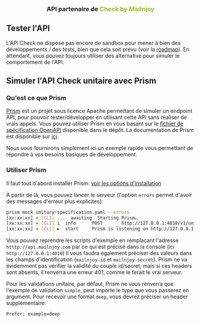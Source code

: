 
<h3 align="center">API partenaire de <span style="color:#95C11F;">Check by Mailnjoy<span></h3>

## Tester l'API
L'API Check ne dispose pas encore de sandbox pour mener à bien des développements / des tests, bien que cela soit prévu (voir la [roadmap](https://trello.com/b/LUHqg3Bm)). 
En attendant, vous pouvez toujours utiliser des alternative pour simuler le comportement de l'API.

## Simuler l'API Check unitaire avec Prism
### Qu'est ce que Prism
[Prism](https://stoplight.io/open-source/prism/) est un projet sous licence Apache permettant de simuler un endpoint API, pour pouvoir tester/développer en utilisant cette API sans réaliser de vrais appels.
Vous pouvez utiliser Prism en vous basant sur le [fichier de spécification OpenAPI](https://github.com/mailnjoy/check-api/blob/master/openapi-specs/unitary-specification.yaml) disponible dans le dépôt. La documentation de Prism est disponible sur [ici](https://stoplight.io/p/docs/gh/stoplightio/prism/README.md).

Nous vous fournirons simplement ici un exemple rapide vous permettant de répondre à vos besoins basiques de développement.

### Utiliser Prism 
Il faut tout d'abord installer Prism: [voir les options d'installation](https://github.com/stoplightio/prism/blob/master/docs/getting-started/01-installation.md)

À partir de là, vous pouvez lancer le serveur (l'option `errors` permet d'avoir des messages d'erreur plus explicites):
```bash
prism mock unitary-specification.yaml --errors
[xx:xx:xx] » [CLI] ...  awaiting  Starting Prism…
[xx:xx:xx] » [CLI] i  info      POST       http://127.0.0.1:4010/v1/unitary?type=simple
[xx:xx:xx] » [CLI] ►  start     Prism is listening on http://127.0.0.1:4010
``` 
Vous pouvez reprendre les scripts d'exemple en remplaçant l'adresse `htttp://api.mailnjoy.com` par ce qui est précisé dans la console (ici `http://127.0.0.1:4010`) 
Il vous faudra également préciser des valeurs dans les champs d'identification (`mailnjoy-id` et `mailnjoy-secret`). Prism ne va évidemment pas vérifier la validité du couple id/secret, mais si ces headers sont absents, il renverra une erreur 401, comme le ferait le vrai serveur.

Pour les validations unitaire, par défaut, Prism ne vous renverra que l'exemple de validation `simple`, peut importe le type que vous passerez en argument.
Pour recevoir une format `deep`, vous devrez préciser un header supplémentaire:
```bash
Prefer: example=deep
```
